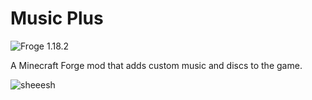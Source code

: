 # Music Plus

![Froge 1.18.2](https://i.imgur.com/EohnTFy.png)

A Minecraft Forge mod that adds custom music and discs to the game.

![sheeesh](https://cdn.discordapp.com/attachments/408018675053101056/978519975448948766/dimensiondisc_2.gif)
